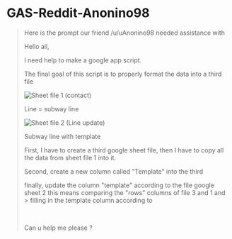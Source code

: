 # GAS-Reddit-Anonino98

> Here is the prompt our friend /u/uAnonino98 needed assistance with
> 
> Hello all,
> 
> I need help to make a google app script.
> 
> The final goal of this script is to properly format the data into a third file
> 
> ![Sheet file 1 (contact)](https://preview.redd.it/4daje3wtyr161.png?width=363&format=png&auto=webp&s=08fd3e78ad1cd61937744ab0c3bc506e5a2bca84)
> 
> Line = subway line
> 
> ![Sheet file 2 (Line update)](https://preview.redd.it/bj929918zr161.png?width=180&format=png&auto=webp&s=56a00ff02cc1010ae398535148e3629996515526)
> 
> Subway line with template
> 
> First, I have to create a third google sheet file, then I have to copy all the data from sheet file 1 into it.
> 
> Second, create a new column called "Template" into the third
> 
> finally, update the column "template" according to the file google sheet 2 this means comparing the "rows" columns of file 3 and 1 and > filling in the template column according to
> 
> ​
> 
> Can u help me please ?


